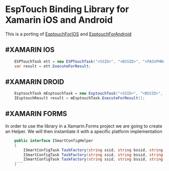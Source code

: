# EspTouch Binding Library for Xamarin iOS and Android

This is a porting of <a href="https://github.com/EspressifApp/EsptouchForIOS.git">EsptouchForIOS</a> and <a href="https://github.com/EspressifApp/EsptouchForAndroid.git">EsptouchForAndroid</a>

<h2>#XAMARIN IOS</h2>

```csharp
	ESPTouchTask ett = new ESPTouchTask("<SSID>", "<BSSID>", "<PASSPHRASE>");
	var result = ett.ExecuteForResult;
```
      
<h2>#XAMARIN DROID</h2>

```csharp
	EsptouchTask mEsptouchTask = new EsptouchTask("<SSID>", "<BSSID>", "<PASSPHRASE>", true, Application.Context);
	IEsptouchResult result = mEsptouchTask.ExecuteForResult();
```

<h2>#XAMARIN FORMS</h2>

<p>In order to use the library in a Xamarin.Forms project we are going to create an Helper. We will then instantiate it with a specific platform implementation</p>

```csharp
    public interface ISmartConfigHelper
    {
        ISmartConfigTask TaskFactory(string ssid, string bssid, string passphrase);
        ISmartConfigTask TaskFactory(string ssid, string bssid, string passphrase, bool isHidden);
        ISmartConfigTask TaskFactory(string ssid, string bssid, string passphrase, bool isHidden, int timeoutMillis);
    }```
